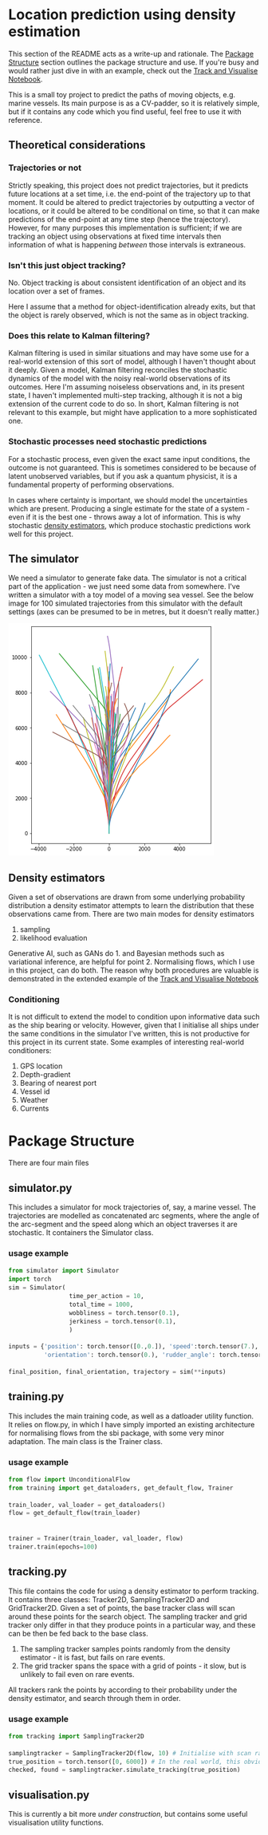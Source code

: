 # Location prediction using density estimation
This section of the README acts as a write-up and rationale. The [Package Structure](./README.md#Package-Structure) section outlines the package structure and use. If you're busy and would rather just dive in with an example, check out the [Track and Visualise Notebook](./TrackAndVisualise.ipynb).

This is a small toy project to predict the paths of moving objects, e.g. marine vessels. Its main purpose is as a CV-padder, so it is relatively simple, but if it contains any code which you find useful, feel free to use it with reference. 

## Theoretical considerations
### Trajectories or not

Strictly speaking, this project does not predict trajectories, but it predicts future locations at a set time, i.e. the end-point of the trajectory up to that moment. It could be altered to predict trajectories by outputting a vector of locations, or it could be altered to be conditional on time, so that it can make predictions of the end-point at any time step (hence the trajectory). However, for many purposes this implementation is sufficient; if we are tracking an object using observations at fixed time intervals then information of what is happening *between* those intervals is extraneous.

### Isn't this just object tracking?

No. Object tracking is about consistent identification of an object and its location over a set of frames.

Here I assume that a method for object-identification already exits, but that the object is rarely observed, which is not the same as in object tracking.

### Does this relate to Kalman filtering?
Kalman filtering is used in similar situations and may have some use for a real-world extension of this sort of model, although I haven't thought about it deeply. Given a model, Kalman filtering reconciles the stochastic dynamics of the model with the noisy real-world observations of its outcomes. Here I'm assuming noiseless observations and, in its present state, I haven't implemented multi-step tracking, although it is not a big extension of the current code to do so. In short, Kalman filtering is not relevant to this example, but might have application to a more sophisticated one.

### Stochastic processes need stochastic predictions
For a stochastic process, even given the exact same input conditions, the outcome is not guaranteed. This is sometimes considered to be because of latent unobserved variables, but if you ask a quantum physicist, it is a fundamental property of performing observations.

In cases where certainty is important, we should model the uncertainties which are present. Producing a single estimate for the state of a system - even if it is the best one - throws away a lot of information. This is why stochastic [density estimators](./README.md#Density-estimators), which produce stochastic predictions work well for this project.

## The simulator
We need a simulator to generate fake data. The simulator is not a critical part of the application - we just need some data from somewhere. I've written a simulator with a toy model of a moving sea vessel. See the below image for 100 simulated trajectories from this simulator with the default settings (axes can be presumed to be in metres, but it doesn't really matter.)

![trajectories](./trajectories.png)

## Density estimators
Given a set of observations are drawn from some underlying probability distribution a density estimator attempts to learn the distribution that these observations came from. There are two main modes for density estimators

1. sampling
2. likelihood evaluation

Generative AI, such as GANs do 1. and Bayesian methods such as variational inference, are helpful for point 2. Normalising flows, which I use in this project, can do both. The reason why both procedures are valuable is demonstrated in the extended example of the [Track and Visualise Notebook](./TrackAndVisualise.ipynb)

### Conditioning
It is not difficult to extend the model to condition upon informative data such as the ship bearing or velocity. However, given that I initialise all ships under the same conditions in the simulator I've written, this is not productive for this project in its current state. Some examples of interesting real-world conditioners:

1. GPS location
2. Depth-gradient
3. Bearing of nearest port
4. Vessel id
5. Weather
6. Currents


# Package Structure
There are four main files

## simulator.py
This includes a simulator for mock trajectories of, say, a marine vessel. The trajectories are modelled as concatenated arc segments, where the angle of the arc-segment and the speed along which an object traverses it are stochastic. It containers the Simulator class.

### usage example
```python
from simulator import Simulator
import torch
sim = Simulator(
                 time_per_action = 10, 
                 total_time = 1000,
                 wobbliness = torch.tensor(0.1),
                 jerkiness = torch.tensor(0.1),
                 )

inputs = {'position': torch.tensor([0.,0.]), 'speed':torch.tensor(7.), 
          'orientation': torch.tensor(0.), 'rudder_angle': torch.tensor(0.)}

final_position, final_orientation, trajectory = sim(**inputs)
```

## training.py
This includes the main training code, as well as a datloader utility function. It relies on flow.py, in which I have simply imported an existing architecture for normalising flows from the sbi package, with some very minor adaptation. The main class is the Trainer class.

### usage example
```python
from flow import UnconditionalFlow
from training import get_dataloaders, get_default_flow, Trainer

train_loader, val_loader = get_dataloaders()
flow = get_default_flow(train_loader)


trainer = Trainer(train_loader, val_loader, flow)
trainer.train(epochs=100)
```

## tracking.py
This file contains the code for using a density estimator to perform tracking. It contains three classes: Tracker2D, SamplingTracker2D and GridTracker2D. Given a set of points, the base tracker class will scan around these points for the search object. The sampling tracker and grid tracker only differ in that they produce points in a particular way, and these can be then be fed back to the base class.

1. The sampling tracker samples points randomly from the density estimator - it is fast, but fails on rare events.
2. The grid tracker spans the space with a grid of points - it slow, but is unlikely to fail even on rare events.

All trackers rank the points by according to their probability under the density estimator, and search through them in order.

### usage example
```python
from tracking import SamplingTracker2D

samplingtracker = SamplingTracker2D(flow, 10) # Initialise with scan radius of 10
true_position = torch.tensor([0, 6000]) # In the real world, this obviously wouldn't be provided.
checked, found = samplingtracker.simulate_tracking(true_position) 
```

## visualisation.py
This is currently a bit more *under construction*, but contains some useful visualisation utility functions. 
